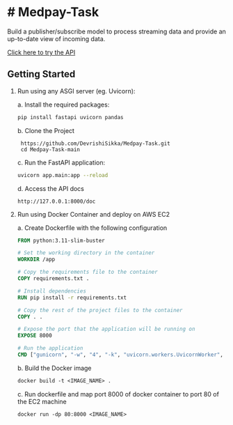 # # Medpay-Task

Build a publisher/subscribe model to process streaming data and provide an up-to-date view of incoming data.

[Click here to try the API](http://13.235.242.50/docs)


## Getting Started

1. Run using any ASGI server (eg. Uvicorn):
   
   a. Install the required packages:
   
      ```bash
      pip install fastapi uvicorn pandas
      ```
   b. Clone the Project
      
        https://github.com/DevrishiSikka/Medpay-Task.git
        cd Medpay-Task-main
   
   c. Run the FastAPI application:
      
      ```bash
      uvicorn app.main:app --reload
      ```
   d. Access the API docs
       
       http://127.0.0.1:8000/doc


2. Run using Docker Container and deploy on AWS EC2

   a. Create Dockerfile with the following configuration

   ``` Dockerfile
   FROM python:3.11-slim-buster

   # Set the working directory in the container
   WORKDIR /app
   
   # Copy the requirements file to the container
   COPY requirements.txt .
   
   # Install dependencies
   RUN pip install -r requirements.txt
   
   # Copy the rest of the project files to the container
   COPY . .
   
   # Expose the port that the application will be running on
   EXPOSE 8000
   
   # Run the application
   CMD ["gunicorn", "-w", "4", "-k", "uvicorn.workers.UvicornWorker", "app.main:app"]
   ```

   b. Build the Docker image

   ```Dockerfile
   docker build -t <IMAGE_NAME> .
   ```

   c. Run dockerfile and map port 8000 of docker container to port 80 of the EC2 machine 
   ```Dockerfile
   docker run -dp 80:8000 <IMAGE_NAME>
   ```
